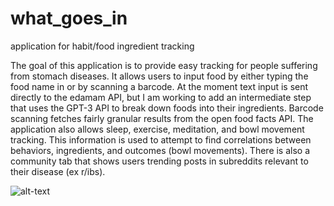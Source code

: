 # what_goes_in
application for habit/food ingredient tracking

The goal of this application is to provide easy tracking for people suffering from stomach diseases. It allows users to input food 
by either typing the food name in or by scanning a barcode. At the moment text input is sent directly to the edamam API, but I am 
working to add an intermediate step that uses the GPT-3 API to break down foods into their ingredients. Barcode scanning fetches 
fairly granular results from the open food facts API. The application also allows sleep, exercise, meditation, and bowl movement 
tracking. This information is used to attempt to find correlations between behaviors, ingredients, and outcomes (bowl movements). 
There is also a community tab that shows users trending posts in subreddits relevant to their disease (ex r/ibs).

![alt-text](https://github.com/dleviminzi/what_goes_in/blob/main/README/previewFEB18.gif)
